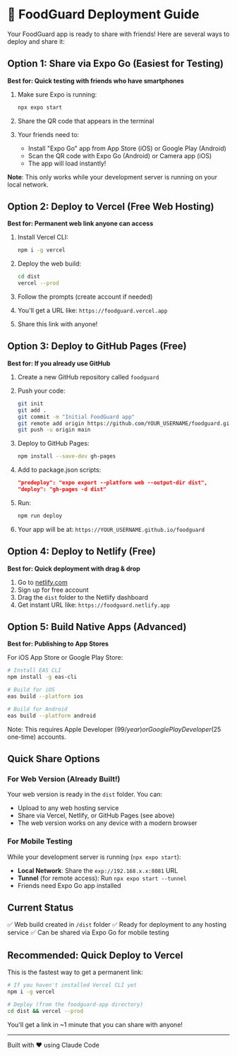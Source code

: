 # 🚀 FoodGuard Deployment Guide

Your FoodGuard app is ready to share with friends! Here are several ways to deploy and share it:

## Option 1: Share via Expo Go (Easiest for Testing)
**Best for: Quick testing with friends who have smartphones**

1. Make sure Expo is running:
   ```bash
   npx expo start
   ```

2. Share the QR code that appears in the terminal
3. Your friends need to:
   - Install "Expo Go" app from App Store (iOS) or Google Play (Android)
   - Scan the QR code with Expo Go (Android) or Camera app (iOS)
   - The app will load instantly!

**Note**: This only works while your development server is running on your local network.

## Option 2: Deploy to Vercel (Free Web Hosting)
**Best for: Permanent web link anyone can access**

1. Install Vercel CLI:
   ```bash
   npm i -g vercel
   ```

2. Deploy the web build:
   ```bash
   cd dist
   vercel --prod
   ```

3. Follow the prompts (create account if needed)
4. You'll get a URL like: `https://foodguard.vercel.app`
5. Share this link with anyone!

## Option 3: Deploy to GitHub Pages (Free)
**Best for: If you already use GitHub**

1. Create a new GitHub repository called `foodguard`

2. Push your code:
   ```bash
   git init
   git add .
   git commit -m "Initial FoodGuard app"
   git remote add origin https://github.com/YOUR_USERNAME/foodguard.git
   git push -u origin main
   ```

3. Deploy to GitHub Pages:
   ```bash
   npm install --save-dev gh-pages
   ```

4. Add to package.json scripts:
   ```json
   "predeploy": "expo export --platform web --output-dir dist",
   "deploy": "gh-pages -d dist"
   ```

5. Run:
   ```bash
   npm run deploy
   ```

6. Your app will be at: `https://YOUR_USERNAME.github.io/foodguard`

## Option 4: Deploy to Netlify (Free)
**Best for: Quick deployment with drag & drop**

1. Go to [netlify.com](https://netlify.com)
2. Sign up for free account
3. Drag the `dist` folder to the Netlify dashboard
4. Get instant URL like: `https://foodguard.netlify.app`

## Option 5: Build Native Apps (Advanced)
**Best for: Publishing to App Stores**

For iOS App Store or Google Play Store:
```bash
# Install EAS CLI
npm install -g eas-cli

# Build for iOS
eas build --platform ios

# Build for Android
eas build --platform android
```

Note: This requires Apple Developer ($99/year) or Google Play Developer ($25 one-time) accounts.

## Quick Share Options

### For Web Version (Already Built!)
Your web version is ready in the `dist` folder. You can:
- Upload to any web hosting service
- Share via Vercel, Netlify, or GitHub Pages (see above)
- The web version works on any device with a modern browser

### For Mobile Testing
While your development server is running (`npx expo start`):
- **Local Network**: Share the `exp://192.168.x.x:8081` URL
- **Tunnel** (for remote access): Run `npx expo start --tunnel`
- Friends need Expo Go app installed

## Current Status
✅ Web build created in `/dist` folder
✅ Ready for deployment to any hosting service
✅ Can be shared via Expo Go for mobile testing

## Recommended: Quick Deploy to Vercel
This is the fastest way to get a permanent link:

```bash
# If you haven't installed Vercel CLI yet
npm i -g vercel

# Deploy (from the foodguard-app directory)
cd dist && vercel --prod
```

You'll get a link in ~1 minute that you can share with anyone!

---
Built with ❤️ using Claude Code